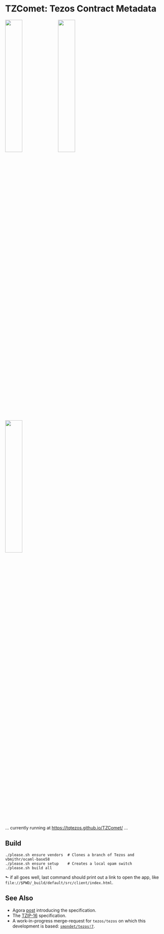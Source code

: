 # TZComet: Tezos Contract Metadata

<div>
<a href="https://user-images.githubusercontent.com/617111/94707034-f59d0300-0310-11eb-805b-38cdc8038e30.gif"><img
  width="33%"
  src="https://user-images.githubusercontent.com/617111/94707034-f59d0300-0310-11eb-805b-38cdc8038e30.gif"
></a>
<a href="https://user-images.githubusercontent.com/617111/94707033-f5046c80-0310-11eb-9155-0d81ea5ed141.gif"><img width="33%"
 src="https://user-images.githubusercontent.com/617111/94707033-f5046c80-0310-11eb-9155-0d81ea5ed141.gif" ></a>
<a href="https://user-images.githubusercontent.com/617111/94707030-f46bd600-0310-11eb-8bbb-a2552c6c7f7b.gif"><img width="33%"
 src="https://user-images.githubusercontent.com/617111/94707030-f46bd600-0310-11eb-8bbb-a2552c6c7f7b.gif" ></a>
</div>

… currently running at <https://tqtezos.github.io/TZComet/> …

## Build

    ./please.sh ensure vendors  # Clones a branch of Tezos and vbmithr/ocaml-base58
    ./please.sh ensure setup    # Creates a local opam switch
    ./please.sh build all
   
⬑ if all goes well, last command should print out a link to open the app, like
`file://$PWD/_build/default/src/client/index.html`.

## See Also

- Agora [post](https://forum.tezosagora.org/t/contract-metadata-on-tezos/2258)
  introducing the specification.
- The
  [TZIP-16](https://gitlab.com/tzip/tzip/-/blob/master/proposals/tzip-16/tzip-16.md)
  specification.
- A work-in-progress merge-request for `tezos/tezos` on which this development
  is based:
  [`smondet/tezos!7`](https://gitlab.com/smondet/tezos/-/merge_requests/7).


